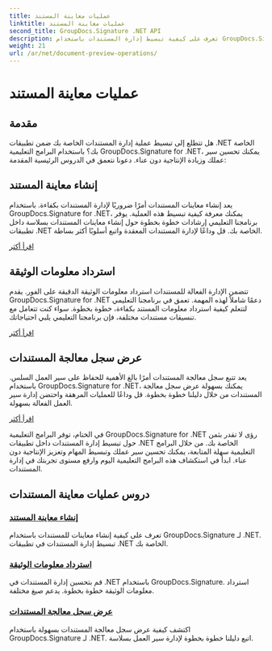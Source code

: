```yaml
---
title: عمليات معاينة المستند
linktitle: عمليات معاينة المستند
second_title: GroupDocs.Signature .NET API
description: تعرف على كيفية تبسيط إدارة المستندات باستخدام GroupDocs.Signature لبرامج .NET التعليمية. قم بتبسيط المهام وتحسين سير العمل وزيادة الإنتاجية دون عناء.
weight: 21
url: /ar/net/document-preview-operations/
---
```


# عمليات معاينة المستند

## مقدمة

هل تتطلع إلى تبسيط عملية إدارة المستندات الخاصة بك ضمن تطبيقات .NET الخاصة بك؟ باستخدام البرامج التعليمية GroupDocs.Signature for .NET، يمكنك تحسين سير عملك وزيادة الإنتاجية دون عناء. دعونا نتعمق في الدروس الرئيسية المقدمة:

## إنشاء معاينة المستند

يعد إنشاء معاينات المستندات أمرًا ضروريًا لإدارة المستندات بكفاءة. باستخدام GroupDocs.Signature for .NET، يمكنك معرفة كيفية تبسيط هذه العملية. يوفر برنامجنا التعليمي إرشادات خطوة بخطوة حول إنشاء معاينات المستندات بسلاسة داخل تطبيقات .NET الخاصة بك. قل وداعًا لإدارة المستندات المعقدة واتبع أسلوبًا أكثر بساطة.

[اقرأ أكثر](./generate-document-preview/)

## استرداد معلومات الوثيقة

تتضمن الإدارة الفعالة للمستندات استرداد معلومات الوثيقة الدقيقة على الفور. يقدم GroupDocs.Signature for .NET دعمًا شاملاً لهذه المهمة. تعمق في برنامجنا التعليمي لتتعلم كيفية استرداد معلومات المستند بكفاءة، خطوة بخطوة. سواء كنت تتعامل مع تنسيقات مستندات مختلفة، فإن برنامجنا التعليمي يلبي احتياجاتك.

[اقرأ أكثر](./retrieve-document-information/)

## عرض سجل معالجة المستندات

يعد تتبع سجل معالجة المستندات أمرًا بالغ الأهمية للحفاظ على سير العمل السلس. باستخدام GroupDocs.Signature for .NET، يمكنك بسهولة عرض سجل معالجة المستندات من خلال دليلنا خطوة بخطوة. قل وداعًا للعمليات المرهقة واحتضن إدارة سير العمل الفعالة بسهولة.

[اقرأ أكثر](./view-document-processing-history/)

في الختام، توفر البرامج التعليمية GroupDocs.Signature for .NET رؤى لا تقدر بثمن حول تبسيط إدارة المستندات داخل تطبيقات .NET الخاصة بك. من خلال البرامج التعليمية سهلة المتابعة، يمكنك تحسين سير عملك وتبسيط المهام وتعزيز الإنتاجية دون عناء. ابدأ في استكشاف هذه البرامج التعليمية اليوم وارفع مستوى تجربتك في إدارة المستندات.
## دروس عمليات معاينة المستندات
### [إنشاء معاينة المستند](./generate-document-preview/)
تعرف على كيفية إنشاء معاينات للمستندات باستخدام GroupDocs.Signature لـ .NET. تبسيط إدارة المستندات في تطبيقات .NET الخاصة بك.
### [استرداد معلومات الوثيقة](./retrieve-document-information/)
قم بتحسين إدارة المستندات في .NET باستخدام GroupDocs.Signature. استرداد معلومات الوثيقة خطوة بخطوة. يدعم صيغ مختلفة.
### [عرض سجل معالجة المستندات](./view-document-processing-history/)
اكتشف كيفية عرض سجل معالجة المستندات بسهولة باستخدام GroupDocs.Signature لـ .NET. اتبع دليلنا خطوة بخطوة لإدارة سير العمل بسلاسة.